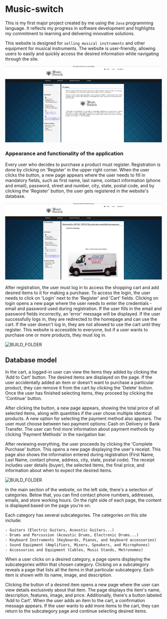 # Music-switch
 
 This is my first major project created by me using the ```Java``` programming language. It reflects my progress in software development and highlights my commitment to learning and delivering innovative solutions.

This website is designed for ```selling musical instruments``` and other equipment for musical instruments. The website is user-friendly, allowing users to easily and quickly access the desired information while navigating through the site.

![BUILD_FOLDER](assets/music_switch_2.png)

### Appearance and functionality of the application

Every user who decides to purchase a product must register. Registration is done by clicking on 'Register' in the upper right corner. When the user clicks the button, a new page appears where the user needs to fill in mandatory fields, such as first name, last name, contact information (phone and email), password, street and number, city, state, postal code, and by clicking the 'Register' button, the user gets registered in the website's database.

![BUILD_FOLDER](assets/music_switch.png)

After registration, the user must log in to access the shopping cart and add desired items to it for making a purchase. To access the login, the user needs to click on 'Login' next to the 'Register' and 'Cart' fields. Clicking on login opens a new page where the user needs to enter the credentials - email and password used during registration. If the user fills in the email and password fields incorrectly, an 'error' message will be displayed. If the user successfully logs in, they are redirected to the homepage and can use the cart. If the user doesn't log in, they are not allowed to use the cart until they register. This website is accessible to everyone, but if a user wants to purchase one or more products, they must log in.

![BUILD_FOLDER](assets/img/music_switch_1.png)
## Database model

In the cart, a logged-in user can view the items they added by clicking the 'Add to Cart' button. The desired items are displayed on the page. If the user accidentally added an item or doesn't want to purchase a particular product, they can remove it from the cart by clicking the 'Delete' button. Once the user has finished selecting items, they proceed by clicking the 'Continue' button.

After clicking the button, a new page appears, showing the total price of all selected items, along with quantities if the user chose multiple identical products. A new option for selecting the payment method also appears. The user must choose between two payment options: Cash on Delivery or Bank Transfer. The user can find more information about payment methods by clicking 'Payment Methods' in the navigation bar.

After reviewing everything, the user proceeds by clicking the 'Complete Purchase' button. This opens a new page displaying the user's receipt. This page also shows the information entered during registration (First Name, Last Name, contact phone, address, city, state, postal code). The receipt includes user details (buyer), the selected items, the final price, and information about when to expect the desired items.

![BUILD_FOLDER](assets/img/music_switch_3.png)

In the main section of the website, on the left side, there's a selection of categories. Below that, you can find contact phone numbers, addresses, emails, and store working hours. On the right side of each page, the content is displayed based on the page you're on.

Each category has several subcategories. The categories on this site include:

    - Guitars (Electric Guitars, Acoustic Guitars...)
    - Drums and Percussion (Acoustic Drums, Electronic Drums...)
    - Keyboard Instruments (Keyboards, Pianos, and keyboard accessories)
    - Sound Equipment (Amplifiers, Mixers, Speakers, and Microphones)
    - Accessories and Equipment (Cables, Music Stands, Metronomes)

When a user clicks on a desired category, a page opens displaying the subcategories within that chosen category. Clicking on a subcategory reveals a page that lists all the items in that particular subcategory. Each item is shown with its name, image, and description.

Clicking the button of a desired item opens a new page where the user can view details exclusively about that item. The page displays the item's name, description, features, image, and price. Additionally, there's a button labeled 'Add to Cart'. When the user adds an item to the cart, a confirmation message appears. If the user wants to add more items to the cart, they can return to the subcategory page and continue selecting desired items.